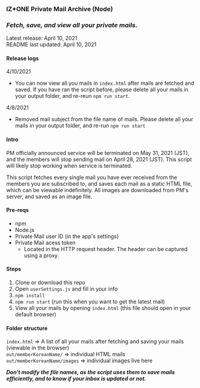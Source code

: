 ### IZ\*ONE Private Mail Archive (Node)

### ***Fetch, save, and view all your private mails.***

Latest release: April 10, 2021 <br />
README last updated: April 10, 2021

#### Release logs

4/10/2021
- You can now view all you mails in `index.html` after mails are fetched and saved. If you have ran the script before, please delete all your mails in your output folder, and re-reun `npm run start`. 

4/8/2021
- Removed mail subject from the file name of mails. Please delete all your mails in your output folder, and re-run `npm run start`
#### Intro

PM officially announced service will be terminated on May 31, 2021 (JST), and the members will stop sending mail on April 28, 2021 (JST). This script will likely stop working when service is terminated.

This script fetches every single mail you have ever received from the members you are subscribed to, and saves each mail as a static HTML file, which can be viewable indefinitely. All images are downloaded from PM's server, and saved as an image file.

#### Pre-reqs
- npm
- Node.js
- Private Mail user ID (in the app's settings)
- Private Mail acess token
  - Located in the HTTP request header. The header can be captured using a proxy.

#### Steps
1. Clone or download this repo
2. Open `userSettings.js` and fill in your info
3. `npm install`
4. `npm run start` (run this when you want to get the latest mail)
5. View all your mails by opening `index.html` (this file should open in your default browser)

#### Folder structure
`index.html` => A list of all your mails after fetching and saving your mails  (viewable in the browser)
<br />
`out/memberKoreanName/` => individual HTML mails 
<br />
`out/memberKoreanName/images` => individual images live here

***Don't modify the file names, as the script uses them to save mails efficiently, and to know if your inbox is updated or not.***

